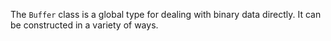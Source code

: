 
The `Buffer` class is a global type for dealing with binary data directly.
It can be constructed in a variety of ways.

